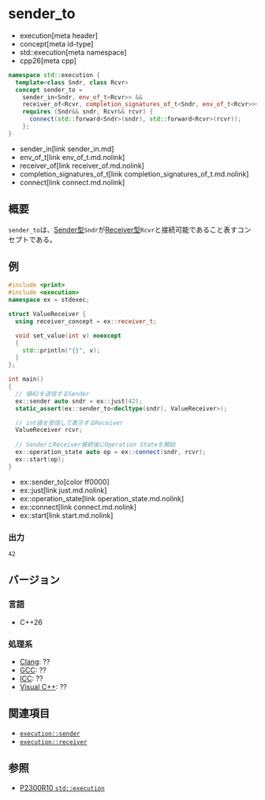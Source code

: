 # sender_to
* execution[meta header]
* concept[meta id-type]
* std::execution[meta namespace]
* cpp26[meta cpp]

```cpp
namespace std::execution {
  template<class Sndr, class Rcvr>
  concept sender_to =
    sender_in<Sndr, env_of_t<Rcvr>> &&
    receiver_of<Rcvr, completion_signatures_of_t<Sndr, env_of_t<Rcvr>>> &&
    requires (Sndr&& sndr, Rcvr&& rcvr) {
      connect(std::forward<Sndr>(sndr), std::forward<Rcvr>(rcvr));
    };
}
```
* sender_in[link sender_in.md]
* env_of_t[link env_of_t.md.nolink]
* receiver_of[link receiver_of.md.nolink]
* completion_signatures_of_t[link completion_signatures_of_t.md.nolink]
* connect[link connect.md.nolink]

## 概要
`sender_to`は、[Sender型](sender.md)`Sndr`が[Receiver型](receiver.md.nolink)`Rcvr`と接続可能であること表すコンセプトである。


## 例
```cpp example
#include <print>
#include <execution>
namespace ex = stdexec;

struct ValueReceiver {
  using receiver_concept = ex::receiver_t;

  void set_value(int v) noexcept
  {
    std::println("{}", v);
  }
};

int main()
{
  // 値42を送信するSender
  ex::sender auto sndr = ex::just(42);
  static_assert(ex::sender_to<decltype(sndr), ValueReceiver>);

  // int値を受信して表示するReceiver
  ValueReceiver rcvr;
 
  // SenderとReceiver接続後にOperation Stateを開始
  ex::operation_state auto op = ex::connect(sndr, rcvr);
  ex::start(op);
}
```
* ex::sender_to[color ff0000]
* ex::just[link just.md.nolink]
* ex::operation_state[link operation_state.md.nolink]
* ex::connect[link connect.md.nolink]
* ex::start[link start.md.nolink]

### 出力
```
42
```


## バージョン
### 言語
- C++26

### 処理系
- [Clang](/implementation.md#clang): ??
- [GCC](/implementation.md#gcc): ??
- [ICC](/implementation.md#icc): ??
- [Visual C++](/implementation.md#visual_cpp): ??


## 関連項目
- [`execution::sender`](sender.md)
- [`execution::receiver`](receiver.md.nolink)


## 参照
- [P2300R10 `std::execution`](https://www.open-std.org/jtc1/sc22/wg21/docs/papers/2024/p2300r10.html)
